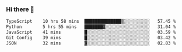 ### Hi there 🌱
<!--START_SECTION:waka-->

```txt
TypeScript    10 hrs 58 mins  ██████████████▒░░░░░░░░░░   57.45 %
Python        5 hrs 55 mins   ███████▓░░░░░░░░░░░░░░░░░   31.04 %
JavaScript    41 mins         █░░░░░░░░░░░░░░░░░░░░░░░░   03.59 %
Git Config    39 mins         █░░░░░░░░░░░░░░░░░░░░░░░░   03.42 %
JSON          32 mins         ▓░░░░░░░░░░░░░░░░░░░░░░░░   02.83 %
```

<!--END_SECTION:waka-->
<!--
**Dieg0raf/Dieg0raf** is a ✨ _special_ ✨ repository because its `README.md` (this file) appears on your GitHub profile.

Here are some ideas to get you started:

- 🔭 I’m currently working on ...
- 🌱 I’m currently learning ...
- 👯 I’m looking to collaborate on ...
- 🤔 I’m looking for help with ...
- 💬 Ask me about ...
- 📫 How to reach me: ...
- 😄 Pronouns: ...
- ⚡ Fun fact: ...
-->
